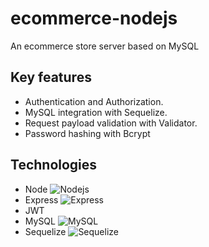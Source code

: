 # ecommerce-nodejs
An ecommerce store server based on MySQL

## Key features
- Authentication and Authorization.
- MySQL integration with Sequelize.
- Request payload validation with Validator.
- Password hashing with Bcrypt

## Technologies
- Node <img alt="Nodejs" src="https://img.shields.io/badge/-Nodejs-43853d?style=flat-square&logo=Node.js&logoColor=white" />
- Express <img alt="Express" src="https://img.shields.io/badge/-Express-000000?style=flat-square&logo=express&logoColor=white" />
- JWT
- MySQL  <img alt="MySQL" src="https://img.shields.io/badge/-MySQL-4479A1?style=flat-square&logo=mysql&logoColor=white" />
- Sequelize <img alt="Sequelize" src="https://img.shields.io/badge/-Sequelize%20ORM-41B0F0?style=flat-square&logo=sequelize&logoColor=white" />
